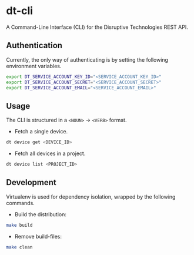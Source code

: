 # dt-cli
A Command-Line Interface (CLI) for the Disruptive Technologies REST API.

## Authentication
Currently, the only way of authenticating is by setting the following environment variables.
```bash
export DT_SERVICE_ACCOUNT_KEY_ID="<SERVICE_ACCOUNT_KEY_ID>"
export DT_SERVICE_ACCOUNT_SECRET="<SERVICE_ACCOUNT_SECRET>"
export DT_SERVICE_ACCOUNT_EMAIL="<SERVICE_ACCOUNT_EMAIL>"
```

## Usage
The CLI is structured in a `<NOUN>` -> `<VERB>` format.

- Fetch a single device.
```bash
dt device get <DEVICE_ID>
```

- Fetch all devices in a project.
```bash
dt device list <PROJECT_ID>
```

## Development
Virtualenv is used for dependency isolation, wrapped by the following commands.

- Build the distribution:
```bash
make build
```

- Remove build-files:
```bash
make clean
```
